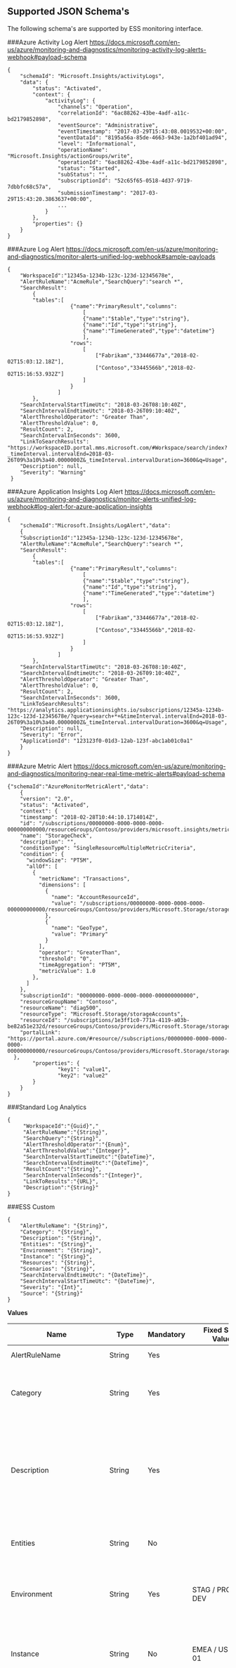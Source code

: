 
## Supported JSON Schema's
The following schema's are supported by ESS monitoring interface. 

###Azure Activity Log Alert
https://docs.microsoft.com/en-us/azure/monitoring-and-diagnostics/monitoring-activity-log-alerts-webhook#payload-schema

```
{
    "schemaId": "Microsoft.Insights/activityLogs",
    "data": {
        "status": "Activated",
        "context": {
            "activityLog": {
                "channels": "Operation",
                "correlationId": "6ac88262-43be-4adf-a11c-bd2179852898",
                "eventSource": "Administrative",
                "eventTimestamp": "2017-03-29T15:43:08.0019532+00:00",
                "eventDataId": "8195a56a-85de-4663-943e-1a2bf401ad94",
                "level": "Informational",
                "operationName": "Microsoft.Insights/actionGroups/write",
                "operationId": "6ac88262-43be-4adf-a11c-bd2179852898",
                "status": "Started",
                "subStatus": "",
                "subscriptionId": "52c65f65-0518-4d37-9719-7dbbfc68c57a",
                "submissionTimestamp": "2017-03-29T15:43:20.3863637+00:00",
                ...
            }
        },
        "properties": {}
    }
}

```

###Azure Log Alert
https://docs.microsoft.com/en-us/azure/monitoring-and-diagnostics/monitor-alerts-unified-log-webhook#sample-payloads

```
{
    "WorkspaceId":"12345a-1234b-123c-123d-12345678e",
    "AlertRuleName":"AcmeRule","SearchQuery":"search *",
    "SearchResult":
        {
        "tables":[
                    {"name":"PrimaryResult","columns":
                        [
                        {"name":"$table","type":"string"},
                        {"name":"Id","type":"string"},
                        {"name":"TimeGenerated","type":"datetime"}
                        ],
                    "rows":
                        [
                            ["Fabrikam","33446677a","2018-02-02T15:03:12.18Z"],
                            ["Contoso","33445566b","2018-02-02T15:16:53.932Z"]
                        ]
                    }
                ]
        },
    "SearchIntervalStartTimeUtc": "2018-03-26T08:10:40Z",
    "SearchIntervalEndtimeUtc": "2018-03-26T09:10:40Z",
    "AlertThresholdOperator": "Greater Than",
    "AlertThresholdValue": 0,
    "ResultCount": 2,
    "SearchIntervalInSeconds": 3600,
    "LinkToSearchResults": "https://workspaceID.portal.mms.microsoft.com/#Workspace/search/index?_timeInterval.intervalEnd=2018-03-26T09%3a10%3a40.0000000Z&_timeInterval.intervalDuration=3600&q=Usage",
    "Description": null,
    "Severity": "Warning"
 }

```

###Azure Application Insights Log Alert
https://docs.microsoft.com/en-us/azure/monitoring-and-diagnostics/monitor-alerts-unified-log-webhook#log-alert-for-azure-application-insights

```
{
    "schemaId":"Microsoft.Insights/LogAlert","data":
    { 
    "SubscriptionId":"12345a-1234b-123c-123d-12345678e",
    "AlertRuleName":"AcmeRule","SearchQuery":"search *",
    "SearchResult":
        {
        "tables":[
                    {"name":"PrimaryResult","columns":
                        [
                        {"name":"$table","type":"string"},
                        {"name":"Id","type":"string"},
                        {"name":"TimeGenerated","type":"datetime"}
                        ],
                    "rows":
                        [
                            ["Fabrikam","33446677a","2018-02-02T15:03:12.18Z"],
                            ["Contoso","33445566b","2018-02-02T15:16:53.932Z"]
                        ]
                    }
                ]
        },
    "SearchIntervalStartTimeUtc": "2018-03-26T08:10:40Z",
    "SearchIntervalEndtimeUtc": "2018-03-26T09:10:40Z",
    "AlertThresholdOperator": "Greater Than",
    "AlertThresholdValue": 0,
    "ResultCount": 2,
    "SearchIntervalInSeconds": 3600,
    "LinkToSearchResults": "https://analytics.applicationinsights.io/subscriptions/12345a-1234b-123c-123d-12345678e/?query=search+*+&timeInterval.intervalEnd=2018-03-26T09%3a10%3a40.0000000Z&_timeInterval.intervalDuration=3600&q=Usage",
    "Description": null,
    "Severity": "Error",
    "ApplicationId": "123123f0-01d3-12ab-123f-abc1ab01c0a1"
    }
}
```

###Azure Metric Alert
https://docs.microsoft.com/en-us/azure/monitoring-and-diagnostics/monitoring-near-real-time-metric-alerts#payload-schema

```
{"schemaId":"AzureMonitorMetricAlert","data":
    {
    "version": "2.0",
    "status": "Activated",
    "context": {
    "timestamp": "2018-02-28T10:44:10.1714014Z",
    "id": "/subscriptions/00000000-0000-0000-0000-000000000000/resourceGroups/Contoso/providers/microsoft.insights/metricAlerts/StorageCheck",
    "name": "StorageCheck",
    "description": "",
    "conditionType": "SingleResourceMultipleMetricCriteria",
    "condition": {
      "windowSize": "PT5M",
      "allOf": [
        {
          "metricName": "Transactions",
          "dimensions": [
            {
              "name": "AccountResourceId",
              "value": "/subscriptions/00000000-0000-0000-0000-000000000000/resourceGroups/Contoso/providers/Microsoft.Storage/storageAccounts/diag500"
            },
            {
              "name": "GeoType",
              "value": "Primary"
            }
          ],
          "operator": "GreaterThan",
          "threshold": "0",
          "timeAggregation": "PT5M",
          "metricValue": 1.0
        },
      ]
    },
    "subscriptionId": "00000000-0000-0000-0000-000000000000",
    "resourceGroupName": "Contoso",
    "resourceName": "diag500",
    "resourceType": "Microsoft.Storage/storageAccounts",
    "resourceId": "/subscriptions/1e3ff1c0-771a-4119-a03b-be82a51e232d/resourceGroups/Contoso/providers/Microsoft.Storage/storageAccounts/diag500",
    "portalLink": "https://portal.azure.com/#resource//subscriptions/00000000-0000-0000-0000-000000000000/resourceGroups/Contoso/providers/Microsoft.Storage/storageAccounts/diag500"
  },
        "properties": {
                "key1": "value1",
                "key2": "value2"
        }
    }
}
```

###Standard Log Analytics 
```
{
     "WorkspaceId":"{Guid}","
     "AlertRuleName":"{String}",
     "SearchQuery":"{String}",
     "AlertThresholdOperator":"{Enum}",
     "AlertThresholdValue":"{Integer}",
     "SearchIntervalStartTimeUtc":"{DateTime}",
     "SearchIntervalEndtimeUtc":"{DateTime}",
     "ResultCount":"{String}",
     "SearchIntervalInSeconds":"{Integer}",
     "LinkToResults":"{URL}",
     "Description":"{String}"
}
```
###ESS Custom
```
{
    "AlertRuleName": "{String}​",
    "Category": "{String}",
    "Description": "{String}​",
    "Entities": "{String}",
    "Environment": "{String}",
    "Instance": "{String}",
    "Resources": "{String}​",
    "Scenarios": "{String}",
    "SearchIntervalEndtimeUtc": "{DateTime}​",
    "SearchIntervalStartTimeUtc": "{DateTime}​",
    "Severity": "{Int}",
    "Source": "{String}"
}
```
**Values**

|Name | Type | Mandatory | Fixed Set of Values | Description |
|---|---|---|---|---|
|AlertRuleName| String | Yes | | Name of the alert |
|Category|String|Yes||Typically values such as 'availability', 'security', etc.
|Description | String | Yes | | The description of the alert for the support team to read. Either more detailed explanation or link to KB |
| Entities |	String | No || Entity that initiated the action that led to the alert. |
| Environment | String | Yes | STAG / PROD / DEV |	 The environment where the monitoring platform is deployed. |
| Instance | String | No | EMEA / US or 00 / 01 | The monitoring platform instance. (Default is single instance)|
| Resources | String | No	|| Impacted (Azure) resources; VM name, SQL Server, etc. for availability alerts. Impacted groups or users for security alerts. |
| Scenarios | String | No || Impacted business scenario (if known) |
| SearchIntervalEndtimeUtc | DateTime | Yes | |		
| SearchIntervalStartTimeUtc | DateTime | No	| |	
| Severity | Integer | Yes | |The alert severity. Set by the person creating the alert and should be an integer.	 |	
| Source | String | Yes | ApplicationInsights or LogAnalytics| The source of the data store that was queried for the alert
